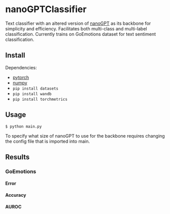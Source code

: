 # nanoGPTClassifier

Text classifier with an altered version of [nanoGPT](https://github.com/karpathy/nanoGPT) as its backbone for simplicity and efficiency. Facilitates both multi-class and multi-label classification. Currently trains on GoEmotions dataset for text sentiment classification.
## Install

Dependencies:

- [pytorch](https://pytorch.org)
- [numpy](https://numpy.org/install/)
- `pip install datasets`
- `pip install wandb`
- `pip install torchmetrics`

## Usage

```
$ python main.py
```

To specify what size of nanoGPT to use for the backbone requires changing the config file that is imported into main.

## Results
### GoEmotions
#### Error
#### Accuracy
#### AUROC